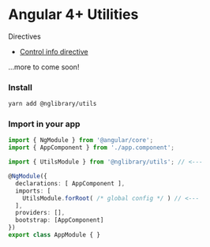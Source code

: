 # Angular 4+ Utilities

Directives

 * [Control info directive](https://nglibrary.github.io/utils-documentation/control-info) 

...more to come soon!

### Install

```bash
yarn add @nglibrary/utils
```
### Import in your app

```ts
import { NgModule } from '@angular/core';
import { AppComponent } from './app.component';

import { UtilsModule } from '@nglibrary/utils'; // <---

@NgModule({
  declarations: [ AppComponent ],
  imports: [
    UtilsModule.forRoot( /* global config */ ) // <---
  ],
  providers: [],
  bootstrap: [AppComponent]
})
export class AppModule { }

```
